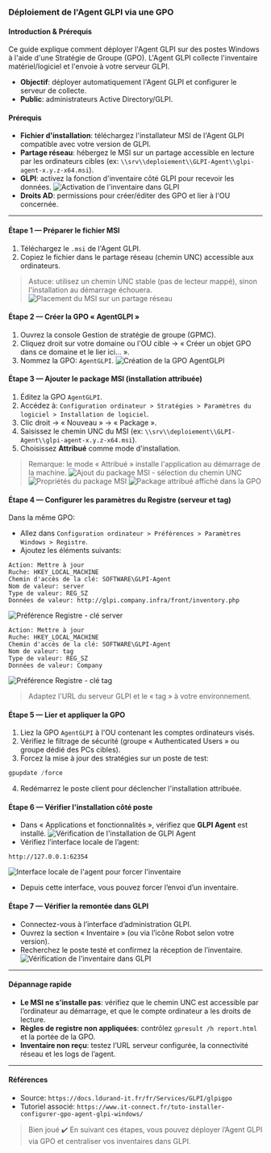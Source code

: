 ### Déploiement de l'Agent GLPI via une GPO

#### Introduction & Prérequis
Ce guide explique comment déployer l'Agent GLPI sur des postes Windows à l'aide d'une Stratégie de Groupe (GPO). L'Agent GLPI collecte l'inventaire matériel/logiciel et l'envoie à votre serveur GLPI.

- **Objectif**: déployer automatiquement l'Agent GLPI et configurer le serveur de collecte.
- **Public**: administrateurs Active Directory/GLPI.

#### Prérequis
- **Fichier d'installation**: téléchargez l'installateur MSI de l'Agent GLPI compatible avec votre version de GLPI.
- **Partage réseau**: hébergez le MSI sur un partage accessible en lecture par les ordinateurs cibles (ex: `\\srv\\deploiement\\GLPI-Agent\\glpi-agent-x.y.z-x64.msi`).
- **GLPI**: activez la fonction d'inventaire côté GLPI pour recevoir les données.
![Activation de l'inventaire dans GLPI](../assets/glpi/ImageGPOGLPI2.png)
- **Droits AD**: permissions pour créer/éditer des GPO et lier à l'OU concernée.

---

#### Étape 1 — Préparer le fichier MSI
1. Téléchargez le `.msi` de l'Agent GLPI.
2. Copiez le fichier dans le partage réseau (chemin UNC) accessible aux ordinateurs.

> Astuce: utilisez un chemin UNC stable (pas de lecteur mappé), sinon l'installation au démarrage échouera.
![Placement du MSI sur un partage réseau](../assets/glpi/ImageGPOGLPI1.png)

#### Étape 2 — Créer la GPO « AgentGLPI »
1. Ouvrez la console Gestion de stratégie de groupe (GPMC).
2. Cliquez droit sur votre domaine ou l'OU cible → « Créer un objet GPO dans ce domaine et le lier ici… ».
3. Nommez la GPO: `AgentGLPI`.
![Création de la GPO AgentGLPI](../assets/glpi/ImageGPOGLPI3.png)

#### Étape 3 — Ajouter le package MSI (installation attribuée)
1. Éditez la GPO `AgentGLPI`.
2. Accédez à: `Configuration ordinateur > Stratégies > Paramètres du logiciel > Installation de logiciel`.
3. Clic droit → « Nouveau » → « Package ».
4. Saisissez le chemin UNC du MSI (ex: `\\srv\\deploiement\\GLPI-Agent\\glpi-agent-x.y.z-x64.msi`).
5. Choisissez **Attribué** comme mode d'installation.

> Remarque: le mode « Attribué » installe l'application au démarrage de la machine.
![Ajout du package MSI - sélection du chemin UNC](../assets/glpi/ImageGPOGLPI4.png)
![Propriétés du package MSI](../assets/glpi/ImageGPOGLPI5.png)
![Package attribué affiché dans la GPO](../assets/glpi/ImageGPOGLPI6.png)

#### Étape 4 — Configurer les paramètres du Registre (serveur et tag)
Dans la même GPO:

- Allez dans `Configuration ordinateur > Préférences > Paramètres Windows > Registre`.
- Ajoutez les éléments suivants:

```
Action: Mettre à jour
Ruche: HKEY_LOCAL_MACHINE
Chemin d'accès de la clé: SOFTWARE\GLPI-Agent
Nom de valeur: server
Type de valeur: REG_SZ
Données de valeur: http://glpi.company.infra/front/inventory.php
```
![Préférence Registre - clé server](../assets/glpi/ImageGPOGLPI7.png)

```
Action: Mettre à jour
Ruche: HKEY_LOCAL_MACHINE
Chemin d'accès de la clé: SOFTWARE\GLPI-Agent
Nom de valeur: tag
Type de valeur: REG_SZ
Données de valeur: Company
```
![Préférence Registre - clé tag](../assets/glpi/ImageGPOGLPI8.png)

> Adaptez l'URL du serveur GLPI et le « tag » à votre environnement.

#### Étape 5 — Lier et appliquer la GPO
1. Liez la GPO `AgentGLPI` à l'OU contenant les comptes ordinateurs visés.
2. Vérifiez le filtrage de sécurité (groupe « Authenticated Users » ou groupe dédié des PCs cibles).
3. Forcez la mise à jour des stratégies sur un poste de test:

```powershell
gpupdate /force
```

4. Redémarrez le poste client pour déclencher l'installation attribuée.

#### Étape 6 — Vérifier l'installation côté poste
- Dans « Applications et fonctionnalités », vérifiez que **GLPI Agent** est installé.
![Vérification de l'installation de GLPI Agent](../assets/glpi/ImageGPOGLPI9.png)
- Vérifiez l’interface locale de l’agent:

```
http://127.0.0.1:62354
```
![Interface locale de l'agent pour forcer l'inventaire](../assets/glpi/ImageGPOGLPI10.png)

- Depuis cette interface, vous pouvez forcer l’envoi d’un inventaire.

#### Étape 7 — Vérifier la remontée dans GLPI
- Connectez-vous à l’interface d’administration GLPI.
- Ouvrez la section « Inventaire » (ou via l’icône Robot selon votre version).
- Recherchez le poste testé et confirmez la réception de l’inventaire.
![Vérification de l'inventaire dans GLPI](../assets/glpi/ImageGPOGLPI11.png)

---

#### Dépannage rapide
- **Le MSI ne s’installe pas**: vérifiez que le chemin UNC est accessible par l’ordinateur au démarrage, et que le compte ordinateur a les droits de lecture.
- **Règles de registre non appliquées**: contrôlez `gpresult /h report.html` et la portée de la GPO.
- **Inventaire non reçu**: testez l’URL serveur configurée, la connectivité réseau et les logs de l’agent.

---

#### Références
- Source: `https://docs.ldurand-it.fr/fr/Services/GLPI/glpigpo`
- Tutoriel associé: `https://www.it-connect.fr/tuto-installer-configurer-gpo-agent-glpi-windows/`

> Bien joué ✔️ En suivant ces étapes, vous pouvez déployer l’Agent GLPI via GPO et centraliser vos inventaires dans GLPI.
